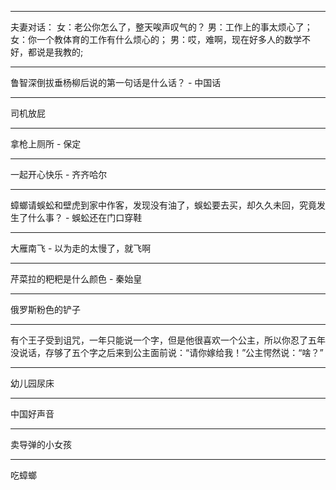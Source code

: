 <hr>
夫妻对话：
女：老公你怎么了，整天唉声叹气的？
男：工作上的事太烦心了；
女：你一个教体育的工作有什么烦心的；
男：哎，难啊，现在好多人的数学不好，都说是我教的;
<hr>
鲁智深倒拔垂杨柳后说的第一句话是什么话？
- 中国话
<hr>
司机放屁
<hr>
拿枪上厕所
- 保定
<hr>
一起开心快乐
- 齐齐哈尔
<hr>
蟑螂请蜈蚣和壁虎到家中作客，发现没有油了，蜈蚣要去买，却久久未回，究竟发生了什么事？
- 蜈蚣还在门口穿鞋
<hr>
大雁南飞
- 以为走的太慢了，就飞啊
<hr>
芹菜拉的粑粑是什么颜色
- 秦始皇
<hr>
俄罗斯粉色的铲子
<hr>
有个王子受到诅咒，一年只能说一个字，但是他很喜欢一个公主，所以你忍了五年没说话，存够了五个字之后来到公主面前说：“请你嫁给我！”公主愕然说：“啥？”

<hr>
幼儿园尿床
<hr>
中国好声音
<hr>
卖导弹的小女孩
<hr>
吃蟑螂